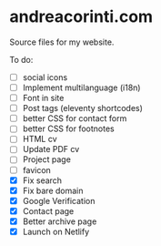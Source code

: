 # andreacorinti.com

Source files for my website.

To do:

- [ ] social icons
- [ ] Implement multilanguage (i18n)
- [ ] Font in site
- [ ] Post tags (eleventy shortcodes)
- [ ] better CSS for contact form
- [ ] better CSS for footnotes
- [ ] HTML cv
- [ ] Update PDF cv
- [ ] Project page
- [ ] favicon
- [x] Fix search
- [x] Fix bare domain
- [x] Google Verification
- [x] Contact page
- [x] Better archive page
- [x] Launch on Netlify
